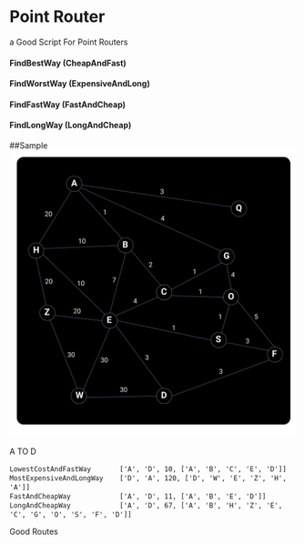 # Point Router
a Good Script For Point Routers

#### FindBestWay  (CheapAndFast)
#### FindWorstWay (ExpensiveAndLong)
#### FindFastWay  (FastAndCheap) 
#### FindLongWay  (LongAndCheap)

##Sample
![alt text](Routes.png) 

A TO D
```
LowestCostAndFastWay       ['A', 'D', 10, ['A', 'B', 'C', 'E', 'D']]
MostExpensiveAndLongWay    ['D', 'A', 120, ['D', 'W', 'E', 'Z', 'H', 'A']]
FastAndCheapWay            ['A', 'D', 11, ['A', 'B', 'E', 'D']]
LongAndCheapWay            ['A', 'D', 67, ['A', 'B', 'H', 'Z', 'E', 'C', 'G', 'O', 'S', 'F', 'D']]
```

Good Routes

